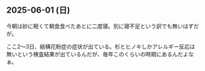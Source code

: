 ## 2025-06-01 (日)
 
今朝は妙に眠くて朝食食べたあとに二度寝。別に寝不足という訳でも無いはずだが。

ここ2〜3日、結構花粉症の症状が出ている。杉とヒノキしかアレルギー反応は無いという検査結果が出ているんだが、毎年このくらいの時期にあるんだよなぁ。